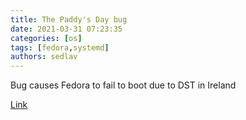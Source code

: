 ```yaml
---
title: The Paddy's Day bug
date: 2021-03-31 07:23:35
categories: [os]
tags: [fedora,systemd]
authors: sedlav
---
```


Bug causes Fedora to fail to boot due to DST in Ireland

[Link](https://www.jdieter.net/posts/2021/03/28/the-paddys-day-bug/)
